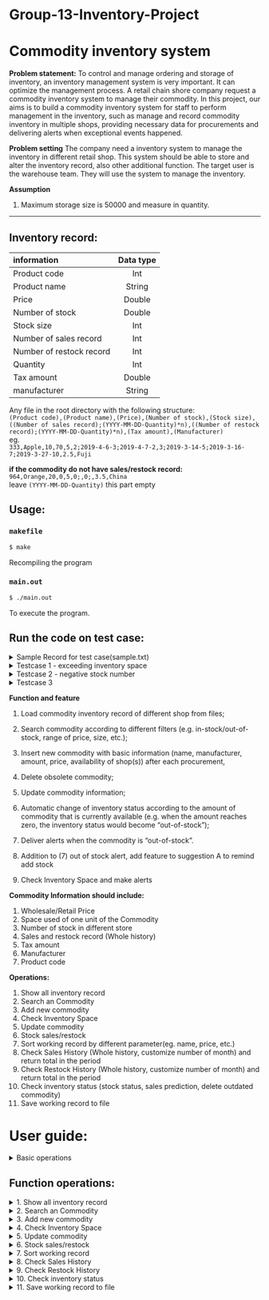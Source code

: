 # Group-13-Inventory-Project
# Commodity inventory system

**Problem statement:**
To control and manage ordering and storage of inventory, an inventory management system is very important. It can optimize the management process. A retail chain shore company request a commodity inventory system to manage their commodity. In this project, our aims is to build a commodity inventory system for staff to perform management in the inventory, such as manage and record commodity inventory in multiple shops, providing necessary data for procurements and delivering alerts when exceptional events happened.

**Problem setting**
The company need a inventory system to manage the inventory in different retail shop. This system should be able to store and alter the inventory record, also other additional function. The target user is the warehouse team. They will use the system to manage the inventory.

**Assumption**
1. Maximum storage size is 50000 and measure in quantity.
--------------------------------------------------------

**Inventory record:<br/>**
-----------------------------------------

|information              |Data type|
|:---                     |  :---:  |
|Product code             |Int      |
|Product name             |String   |
|Price                    |Double   |
|Number of stock          |Double   |
|Stock size               |Int      |
|Number of sales record   |Int      |
|Number of restock record |Int      |
|Quantity                 |Int      |
|Tax amount               |Double   |
|manufacturer             |String   |


Any file in the root directory with the following structure:  
```(Product code),(Product name),(Price),(Number of stock),(Stock size),((Number of sales record);(YYYY-MM-DD-Quantity)*n),((Number of restock record);(YYYY-MM-DD-Quantity)*n),(Tax amount),(Manufacturer)```  
eg.  
```333,Apple,10,70,5,2;2019-4-6-3;2019-4-7-2,3;2019-3-14-5;2019-3-16-7;2019-3-27-10,2.5,Fuji```  

**if the commodity do not have sales/restock record:**  
```964,Orange,20,0,5,0;,0;,3.5,China```  
leave ```(YYYY-MM-DD-Quantity)``` this part empty

**Usage:<br/>**
----------------
### `makefile`
```sh
$ make
```
Recompiling the program

### `main.out`
```sh
$ ./main.out
```
To execute the program.

**Run the code on test case:<br/>**
-----------------------------------
<details>
  <summary>Sample Record for test case(sample.txt)</summary>
  
  ```
  *********Enquiry result*********

  Index     Product Code   Name                Price     Stock Number   Stock Size     Number of Sales Record Number of Restock Record  Manufacturer             Tax Amount
  0         333            Apple A             10        40             5              2                      3                         Fuji                     $2.5
  1         334            Orange              11        60             5              2                      3                         Fuji                     $2.5
  2         335            DragonFruit         13        19             6              2                      3                         Fuji                     $2.5
  3         133            Banana              7         300            4              2                      3                         Fuji                     $2.5
  4         134            Kiwi                15        21             2              2                      3                         Fuji                     $2.5
  5         135            Papaya              13        90             3              2                      3                         Fuji                     $2.5
  6         233            Cherry              11        72             3              2                      3                         Fuji                     $2.5
  7         232            Avocado             21        69             5              2                      3                         Fuji                     $2.5
  8         231            Redcurrant          18.5      1              5              2                      3                         Fuji                     $2.5
  ```
  
  Inventory Space
  ```
  Calculating...
  Inventory Space: 2692/50000
  ```

  </details>
  
<details>
  <summary>Testcase 1 - exceeding inventory space</summary>
  
### `input 1`
```
sample.txt 6 Y 333 2 2019-04-27 9462
```
`sample.txt`: Import sample record file to the system
`6`: updating sales and restock record  
`Y`: Say you the product code of the commodity  
`333`: The product code of the commodity add record to  
`2`: Choice to add restock record  
`2019-04-27`: Date of restock record  
`9462`: Quantity of restock  


Beacuse `2692+9462*5 = 50002`, therefore
### `output 1`
```
Action will result in exceeding available inventory space 50002/50000
```
  </details>

<details>
  <summary>Testcase 2 - negative stock number</summary>
  
### `input 2`
```
sample.txt 6 Y 333 1 2019-04-27 41
```
`sample.txt`: Import sample record file to the system
`6`: updating sales and restock record  
`Y`: Say you the product code of the commodity  
`333`: The product code of the commodity add record to 
`1`: Choice to add sales record  
`2019-04-27`: Date of sales record  
`41`: Quantity of sales  


Beacuse `40-41 = -1`, therefore
### `output 2`
```
Error! Your action will result in negatve stock number(From 40 -> -1 )
```
  </details>
  
<details>
  <summary>Testcase 3</summary>
### `input3`
```
content
```
  </details>


**Function and feature**
1) Load commodity inventory record of different shop from files; 

2) Search commodity according to different filters (e.g. in-stock/out-of-stock, range of price, size, etc.);

3) Insert new commodity with basic information (name, manufacturer, amount, price, availability of shop(s)) after each procurement,

4) Delete obsolete commodity;

5) Update commodity information;

6) Automatic change of inventory status according to the amount of commodity that is currently available (e.g. when the amount reaches zero, the inventory status would become “out-of-stock”);

7) Deliver alerts when the commodity is “out-of-stock”.

8) Addition to (7) out of stock alert, add feature to suggestion A to remind add stock<br/>

9) Check Inventory Space and make alerts<br/>

**Commodity Information should include:**

1. Wholesale/Retail Price<br/>
2. Space used of one unit of the Commodity <br/>
3. Number of stock in different store<br/>
4. Sales and restock record (Whole history)<br/>
5. Tax amount<br/>
6. Manufacturer<br/>
7. Product code<br/>

**Operations:<br/>**

1.  Show all inventory record  
2.  Search an Commodity  
3.  Add new commodity  
4.  Check Inventory Space    
5.  Update commodity  
6.  Stock sales/restock 
7.  Sort working record by different parameter(eg. name, price, etc.)   
8.  Check Sales History (Whole history, customize number of month) and return total in the period   
9.  Check Restock History (Whole history, customize number of month) and return total in the period 
10. Check inventory status (stock status, sales prediction, delete outdated commodity)  
11. Save working record to file 





# User guide:

<details>
  <summary>Basic operations</summary>
        
## Initializing the programme
Everytime the programme is executed, you will be asked to enter the filename of the record:
```
Please input the file name of the record: 
```
If this is the first time this programme is used, enter a file name to create a empty file to work with.    
You can choose to save to that file when necessary by choosing option _11. Save working record to file_.      
Alternativly, if you already have a working file, just simply enter the file name to start the programme.  
    
If done correctly, you should see
```
Loading record....
Loading CSV....
All record loaded
```
    
Note: The programme does not modify your file unless you choose to do so by choosing option _11. Save working record to file_ and choose to overwrite the file.     
    
You will recieve a out of stock warning if any commodity is out of stock    
For example, you might see
```
Out of stock warning: 
Index     Product Code   Name                Number of stock
1         134            Kiwi                0     
...
...
``` 

## Understanding the operation basics of the main menu
After records are succesfully loaded, you should see the following main menu    

```
*********XXX Company Commodity Inventory system*********
1.  Show all inventory record
2.  Search an Commodity
3.  Add new commodity
4.  Check Inventory Space
5.  Update commodity
6.  Stock sales/restock
7.  Sort working record
8.  Check Sales History
9.  Check Restock History
10. Check inventory status
11. Save working record to file
12. Exit
Please input a command: 
```
Choose the operation you want by entering a number that corresponse to the description of the menu above    
Then press `enter` to execute that function
For example you want to `Show all inventory record`, enter `1` and press the `enter` key  
Details of how to use the functions in the programme is included below  
    
## Ending the programme
After you are done with the programme, you can save the file first then exit or simply exit without saving  
To terminate the programme, press `12` and `enter` to exit the programme
YOu will be asked
```
Are you sure to end the Programme?
Press "Y" to terminate the programme, press "N" to continue: N
```
Press `Y` to end the programme and press `N` to continue using.

If ended correctly, you should see
`Program end Sucessfully. Thanks for using our programme :)`
</details>

## Function operations:

<details>
  <summary>1.  Show all inventory record</summary>
  
  ### 1. Show all inventory record
  Show all inventiry record is a function that allows you to see all commodities in your inventory and their detail inforamtion. To call this function, enter `1` in the main menu and press `enter`  
  You will then see the following prompt
  ```
  *********Showing all inventory record*********

  Input the number one by one in any sequence and input -1 when done or enter 11 to print All
  *** E.g. Enter your choice here: 1 2 5 4 -1 ***
  Here are the options: 
  1. Index            2.Product Code           3.Name
  4.Price             5.Stock Number           6.Stock Size
  7.Number Of Sales Record                     8.Number Of Restock Record
  9.Manufacturer      10.Tax Amount            11.ALL
  Enter your choice here: 
  ```
  These are the information that every commodity contains, you can choose specific kinds of information to show on the screen. After `Enter choice here`, you can input which kind of information to show. You can indicated the kinds of information you want by entering the corresponding number.  
  You should enter the corresponding number one by one and separate it with `space` or press `enter` after each entry.  
  Finally enter one more `space` and then enter `-1` to indicate all kinds of information in question is inputed. 
  You can also enter `11` to show all information available.    
    
Note: You can enter the same attributes multiple times but no not enter more than 12 attributes at onece. Also, if your input contains `11`, it will ignore other inputs and print all attributes in order.   

  ***
  Examples:  

  <details>
    <summary>1. Show Index, Name and Stock number </summary>


  Enter `1 3 5 -1` and press `enter`  
  Note that `1 3 5` is the field that corresponse to Index, Name and Stock number, `-1` is to indicate everything in question is inputed. 
  You should see
  ```
  *********Enquiry result*********
  Index     Name                Stock Number   
  0         Banana              300            
  1         Kiwi                21             
  2         Papaya              90             
  3         Redcurrant          1   
  ...
  ...
  ```

  </details>



  <details>
    <summary>2. Show Tax amount, Name and Price </summary>


  Enter `10 3 4 -1` and press `enter` 
  You should see  
  ```
  *********Enquiry result*********
  Tax Amount     Name                Price     
  $2.5           Banana              7         
  $2.5           Kiwi                15        
  $2.5           Papaya              13        
  $2.5           Redcurrant          18.5 
  ...
  ...
  ```

  </details>


  <details>
    <summary>3. Show all information</summary>


  Enter `11` and press `enter`
  You should see
  ```
  *********Enquiry result*********
  Index     Product Code   Name                Price     Stock Number   Stock Size     Number of Sales Record Number of Restock Record  Manufacturer   Tax Amount     
  0         133            Banana              7         300            4              2                      3                         Fuji           $2.5           
  1         134            Kiwi                15        21             2              2                      3                         Fuji           $2.5           
  2         135            Papaya              13        90             3              2                      3                         Fuji           $2.5           
  3         231            Redcurrant          18.5      1              5              2                      3                         Fuji           $2.5           
  4         232            Avocado             21        69             5              2                      3                         Fuji           $2.5 
  ```
  </details>




  ***

  After a display is done, you will be transfered to the main menu again 
  To enter another display, just press `1` again to initiate another display of commodity information

</details>

<!---
function 2 description
--> 


<details>
  <summary>2.  Search an Commodity</summary>

It is a function that allows you to search all commodities in your inventory with different specifed or range of information and their detail inforamtion.    
The search function will narrow down the result each time you search, such that only the result in the previous search will be considered.  
The scope will be reseted if you exit the function.   
  To call this function, enter `2` in the main menu and press `enter`
  You will then see the following prompt  
  
  ```  
  *********Commodity searching*********  
  
  Find by choosing one of the constrain below. Enter -1 if you are done searching  
  1. Index 2.Product Code 3.Name 4.Price 5.Stock Number  
  6.Stock Size 7.Number Of Sales Record 8.Number Of Restock Record 9.Manufacturer 10.Tax Amount  
  Type in the constrain number:  
  ```  
  
  These are the information that every commodity contains, you can choose specific kinds of constrain to search commodity(s). After `Type in the constrain number`, you can input which kind of constrain to be use. You can indicated the constrain of information you want by entering the corresponding number, and press `Enter`.  
  For digits type, commodity can be search by `specific number` or `range of number`.  
  For string type, you can search by `substring`.    
  
  ### Showing the result
  ```
  Choose how to show your search result
  Input the number one by one in any sequence and input -1 when done or enter 11 to print All
  *** E.g. Enter here: 1 2 5 4 -1 ***
  Here are the options:
  1. Index 2.Product Code 3.Name 4.Price 5.Stock Number
  6.Stock Size 7.Number Of Sales Record 8.Number Of Restock Record 9.Manufacturer 10.Tax Amount 11.ALL
  Enter here:  
  ```
  These are the information that every commodity contains, you can choose specific kinds of information to show on the screen. After `Enter here`, you can input which kind of information to show. You can indicated the kinds of information you want by entering the corresponding number.   
Note: refer to function `1. Show all commodity`   
  You should enter the corresponding number one by one and separate it with `space` or press `enter` after each entry.  
  Finally enter one more `space` and then enter `-1` to indicate all kinds of information in question is inputed. 
  You can also enter `11` to show all information available.  
    
  You can continue to search in the searching result by adding constrain or enter`-1` to exit the search function. 
  
  ***
  Examples:
  <details>
  <summary>1.Search Price which is 13</summary>
  
  Enter`4`for searching price.   
  
  ```  
  *********Commodity searching*********
  
  Find by choosing one of the constrain below. Enter -1 if you are done searching
  1. Index 2.Product Code 3.Name 4.Price 5.Stock Number
  6.Stock Size 7.Number Of Sales Record 8.Number Of Restock Record 9.Manufacturer 10.Tax Amount
  Type in the constrain number: 4
  ```
  
  Enter`1`for searching specific price.  
  ```
  Search by 1. Specific Price  2. Range of Price
  Enter your choice here: 1
  ```
  
  Enter`13`to search commodity with price of 13.
  ```
  Your target Price is : 13
  ```
  
  Enter`11`for showing all information of result.
  
  ```
  Choose how to show your search result
  Input the number one by one in any sequence and input -1 when done or enter 11 to print All
  *** E.g. Enter here: 1 2 5 4 -1 ***
  Here are the options:
  1. Index 2.Product Code 3.Name 4.Price 5.Stock Number
  6.Stock Size 7.Number Of Sales Record 8.Number Of Restock Record 9.Manufacturer 10.Tax Amount 11.ALL
  Enter here: 11

  *********Enquiry result*********
  Index     Product Code   Name                Price     Stock Number   Stock Size     Number of Sales Record Number of Restock Record  Manufacturer   Tax Amount
  2         335            DragonFruit         13        19             6              2                      3                         Fuji           $2.5
  5         135            Papaya              13        90             3              2                      3                         Fuji           $2.5
  ```
  
  Enter`-1`for exiting the function. 
  
  ```
  *********Commodity searching*********

  Find by choosing one of the constrain below. Enter -1 if you are done searching
  1. Index 2.Product Code 3.Name 4.Price 5.Stock Number
  6.Stock Size 7.Number Of Sales Record 8.Number Of Restock Record 9.Manufacturer 10.Tax Amount
  Type in the constrain number: -1

  Exiting search...

  Returning to main page...
  ```
  </details>
  <details>
  <summary>2.Search Product code between 100 and 200, and Price higher than 10</summary>
  
  Enter`2` in the main menu to search `commodity` by `product code`.
  
  ```
  *********Commodity searching*********

  Find by choosing one of the constrain below. Enter -1 if you are done searching
  1. Index 2.Product Code 3.Name 4.Price 5.Stock Number
  6.Stock Size 7.Number Of Sales Record 8.Number Of Restock Record 9.Manufacturer 10.Tax Amount
  Type in the constrain number: 2
  Search by 1. Specific Product Code  2. Range of Product Code
  Enter your choice here: 2
  ```
  
  Enter `2` to search by range of product code.
  ```
  Search by 1. Specific Product Code  2. Range of Product Code
  Enter your choice here: 2
  ```
  
  Enter`3` to search with in a range.
  ```
  You are searching by 1.Larger or equal than  2. Smaller or equal than   3.Between two numbers
  Enter your choice here:
  3
  ```
  
  Enter`100`indicating the lower boundary is 100.
  ```
  The number is larger or equal than: 100
  ```
  
  Enter`200`indicating the upper boundary is 200.
  ```
  The number is smaller or equal than: 200
  ```
  
  Enter`11`to show all information of results.
  ```
  Choose how to show your search result
  Input the number one by one in any sequence and input -1 when done or enter 11 to print All
  *** E.g. Enter here: 1 2 5 4 -1 ***
  Here are the options:
  1. Index 2.Product Code 3.Name 4.Price 5.Stock Number
  6.Stock Size 7.Number Of Sales Record 8.Number Of Restock Record 9.Manufacturer 10.Tax Amount 11.ALL
  Enter here: 11

  *********Enquiry result*********
  Index     Product Code   Name                Price     Stock Number   Stock Size     Number of Sales Record Number of Restock Record  Manufacturer   Tax Amount
  3         133            Banana              7         300            4              2                      3                         Fuji           $2.5
  4         134            Kiwi                15        21             2              2                      3                         Fuji           $2.5
  5         135            Papaya              13        90             3              2                      3                         Fuji           $2.5
  ```
  
  Enter`4`to search within the results by price.
  ```
  *********Commodity searching*********

  Find by choosing one of the constrain below. Enter -1 if you are done searching
  1. Index 2.Product Code 3.Name 4.Price 5.Stock Number
  6.Stock Size 7.Number Of Sales Record 8.Number Of Restock Record 9.Manufacturer 10.Tax Amount
  Type in the constrain number: 4
  ```
  
  Enter`2`to search in range.
  ```
  Search by 1. Specific Price  2. Range of Price
  Enter your choice here: 2
  ```
  
  Enter`1`to search price higher than.
  ```
  You are searching by 1.Larger or equal than  2. Smaller or equal than   3.Between two numbers
  Enter your choice here:
  1
  ```
  
  Enter`10`to indicate lower boundary is 10.
  ```
  The number is larger or equal than: 10
  ```
  
  Enter`11`to show all information of results.
  ```
  Choose how to show your search result
  Input the number one by one in any sequence and input -1 when done or enter 11 to print All
  *** E.g. Enter here: 1 2 5 4 -1 ***
  Here are the options:
  1. Index 2.Product Code 3.Name 4.Price 5.Stock Number
  6.Stock Size 7.Number Of Sales Record 8.Number Of Restock Record 9.Manufacturer 10.Tax Amount 11.ALL
  Enter here: 11

  *********Enquiry result*********
  Index     Product Code   Name                Price     Stock Number   Stock Size     Number of Sales Record Number of Restock Record  Manufacturer   Tax Amount
  4         134            Kiwi                15        21             2              2                      3                         Fuji           $2.5
  5         135            Papaya              13        90             3              2                      3                         Fuji           $2.5
  ```
  
  Enter`-1`to exit the function.    
  You should see the following if exited correctly.    
  ```
  *********Commodity searching*********

  Find by choosing one of the constrain below. Enter -1 if you are done searching
  1. Index 2.Product Code 3.Name 4.Price 5.Stock Number
  6.Stock Size 7.Number Of Sales Record 8.Number Of Restock Record 9.Manufacturer 10.Tax Amount
  Type in the constrain number: -1

  Exiting search...

  Returning to main page...
  ```
  </details>
  
 <!---
function 3 description
--> 
  
  
  <details>
  <summary>3.Search name with substring "an"</summary>
  
  Enter`3`to search by name.
  
  ```
  *********Commodity searching*********

  Find by choosing one of the constrain below. Enter -1 if you are done searching
  1. Index 2.Product Code 3.Name 4.Price 5.Stock Number
  6.Stock Size 7.Number Of Sales Record 8.Number Of Restock Record 9.Manufacturer 10.Tax Amount
  Type in the constrain number: 3
  ```
  
  Enter`an`to search by substring "an".
  ```
  Enter the Nameyou wan to search. Can be a sub string of the Name
  Enter your word here:
  an
  ``` 
  
  Enter`11`to show all information of results.
  ```
  Choose how to show your search result
  Input the number one by one in any sequence and input -1 when done or enter 11 to print All
  *** E.g. Enter here: 1 2 5 4 -1 ***
  Here are the options:
  1. Index 2.Product Code 3.Name 4.Price 5.Stock Number
  6.Stock Size 7.Number Of Sales Record 8.Number Of Restock Record 9.Manufacturer 10.Tax Amount 11.ALL
  Enter here: 11

  *********Enquiry result*********
  Index     Product Code   Name                Price     Stock Number   Stock Size     Number of Sales Record Number of Restock Record  Manufacturer   Tax Amount
  1         334            Orange              11        60             5              2                      3                         Fuji           $2.5
  3         133            Banana              7         300            4              2                      3                         Fuji           $2.5
  8         231            Redcurrant          18.5      1              5              2                      3                         Fuji           $2.5
  ```
  
  Enter`-1`to exit the function.
  ```
  *********Commodity searching*********

  Find by choosing one of the constrain below. Enter -1 if you are done searching
  1. Index 2.Product Code 3.Name 4.Price 5.Stock Number
  6.Stock Size 7.Number Of Sales Record 8.Number Of Restock Record 9.Manufacturer 10.Tax Amount
  Type in the constrain number: -1

  Exiting search...

  Returning to main page...
  ```
  </details>
  
  ***
  
  </details>
  
  <details>
  <summary>3. Add new commodity</summary>
  
  It is a function for you to add new type of commodity to the inventory. Before adding, please prepare information of `name`, `product code`, `price`, `size of stock`, `tax amount`, and `manufacturer` of the product.  
  To call this function, enter `3` in the main menu and press `enter`  
  You will then see the following prompt
  ### 1.Name
  Asking you to enter the `commodity name` and press `Enter`.
  ```
  Preparing to add a new commodity...

  Please enter the commodity name: Apple
  ```
  
  ### 2.Product code
  Enter an interger for the product `code`    
  You are use different number of digit(s) for the product code   
  For example `533` as below
  ```
  Please enter the product code: 533
  ```
  
  ### 3.Price
  Enter an interger value for the `price`   
  For example `3`
  ```
  Please enter the price: 3
  ```
  
  ### 4.Size of stock
  Enter an interger value for the `size of stock`.    
  For example `2` for size of stock   
  
  ```
  Please enter the size of stock: 2
  ```
  
  ### 5.Tax amount
  Enter the `commodity tax` of the commodity    
  For example `1`for tax amount.    
  Can be an interger or a number with decimals
  ```
  Please enter the tax amount: 1
  ```
  
  ### 6.Manufacturer
  Enter the name of the `manufacture` such as `Fuji`for manufacturer.
  ```
  Please enter the name of the manufacturer: Fuji
  ```
  The following prompt will be shown when the commodity has all the required data.
  ```
  Commodity added! Returning to main screen...
  ```
  </details>
 
 
<!---
function 4 description
--> 
 
  <details>
  <summary>4.  Check Inventory Space</summary>
  
  This function allow you to check the `occupied space` of the inventory. 
  To call this function, enter `4` in the main menu and press `enter`  
  You will then see the following prompt
  
  ```
  Calculating...
  Inventory Space: 2692/50000
  ```
  
  `2692` is the occupied space.  
  `50000` is the total space of the inventory
</details>
  
  
  <!---
function 5 description
--> 
  
  <details>
  <summary>5.  Update commodity</summary>
  
  You can use this function to update `name`, `product code`, `price`, `size of stock`, `tax amount`, and `manufacturer` of the product by `product code`.  
  To call this function, enter `5` in the main menu and press `enter`  
  You will then see the following prompt
  ```
  Preparing to modify commodity...
  Do you know the product code of the commodity that you want to update?(Y/N) 
  ```
Input `Y` and press `enter` if you **do** know the product code   
Input `N` and press `enter` if you **do not** know the product code 

1. If you press `N`, you will see the prompt below    
```
~~Please first search the commodity and change the record by product code~~

*********Commodity searching*********

Find by choosing one of the constrain below: 
1. Index            2.Product Code           3.Name
4.Price             5.Stock Number           6.Stock Size
7.Number Of Sales Record                     8.Number Of Restock Record
9.Manufacturer      10.Tax Amount            11:End search
Type in the constrain number: 
```
This is the search function as descibed in `2.  Search an Commodity`  
Search the commodity under interest and input `11` to end search


2. After searching or if you pressed `Y` , you will be asked to enter the `product code` you want to update   
  
  ```
  ***************************************************************************************
  Please enter the productCode of the commodity that you want to update:
  ```
  Enter the`product code`, for example `333`.
  You will see information of it for your reference. From the menu, enter your choice after `Enter your choice here:` with the corresponding number to the options shown.   
  
  ```
  Index     Product Code   Name                Price     Stock Number   Stock Size     Number of Sales Record Number of Restock Record  Manufacturer   Tax Amount
  0         333            Apple A             10        40             5              2                      3                         Fuji           $2.5    

What attribute of the commodity do you want to change/update?
1. Product Code
2. Product Name
3. Price
4. Size of stock
5. Tax amount
6. Name of manufacturer
7. Quit
Enter your choice here: 
  ```
  For example, enter`1`to update the product code.  
  it will display the current product code, and prompt you to enter the new one.
  ```
  Change from 333 to:
  ```
  if you enter`456`, you will see the following prompt.
  ```
  The product code is now: 456
  Commodity updated
  ```
  Such that the `product code` is now changed from `333` to `456`
  
  You can continue updating the commodity's imformation by enter number between `1-6` or quit the function by `7`.  
  If you enter `7`, you will see the following prompt meaning you have successfully quit the function.
  ```
  Exiting commodity update...
  ```
You will then be transfer back to the main menu.  
  </details>
  
   
<!---
function 6 description
--> 
 
  
<details>
<summary>6.  Stock sales/restock </summary>
This function allows you to make sales or restock record to change the number of stock      
You will be prompted by the following       
    
```  
You are updating sales and restock record

Do you know the product code of the commodity that you want to update?(Y/N) 
```
Input `Y` and press `enter` if you **do** know the product code   
Input `N` and press `enter` if you **do not** know the product code   
  
1. If you press `N`, you will see the prompt below    
```
~~Please first search the commodity and change the record by product code~~

*********Commodity searching*********

Find by choosing one of the constrain below: 
1. Index            2.Product Code           3.Name
4.Price             5.Stock Number           6.Stock Size
7.Number Of Sales Record                     8.Number Of Restock Record
9.Manufacturer      10.Tax Amount            11:End search
Type in the constrain number: 
```
This is the search function as descibed in `2.  Search an Commodity`  
Search the commodity under interest and input `11` to end search 

  
If you pressed `Y` or finished searching, you will then be asked to enter the `product code` in question  
`Please enter the product code of the commodity that you want to add record to: `    
Enter the `product code` and press `enter`  
    
You will then have three choice as below
```
Choice 1.Adding Sales record
       2.Adding Restock record
       3.Quit
Choice: 
```
Enter the number corresponding the function you want to use and press `enter`   
        
       
1. Adding Sales record
You will be asked to enter the date of the sales in `YYYY-MM-DD` format and the quantity of the sales made      
Below will be an example of the operation, `Record added!` indicate the record is succesfuly added     
```
You are adding record of sales of Redcurrant (231)
Sales time (YYYY-MM-DD): 2019-11-11
Quantity: 1
Record added!
```
If the sales is lager than the number of stock, an error message would show up      
`Error! Your action will result in negatve stock number(From <original number> -> <expected final number> )`    
    
2. Adding Restock record
You will be asked to enter the date of the restock in `YYYY-MM-DD` format and the quantity of the restock made 
Below will be an example of the operation, `Record added!` indicate the record is succesfuly added     
```
You are adding record of restock of Redcurrant (231)
Delivery time (YYYY-MM-DD): 2019-12-12
Quantity: 100
Record added!
```
If the restock quantity is lager than the available inventory space, an error message would show up    
Action will result in exceeding available inventory space <value that is exceeded>/<total space>        
        
3. Quit
This will transfer you back to the main menu
  
  
  
</details>
  
   
<!---
function 7 description
--> 
 
  
<details>
<summary>7.  Sort working record </summary>
Sort record is a function that changes the order of how the data is stored in the working programme   
You should see the prompt below as you enter `7` in the main menu   
  
```
Sort by: 1.  Product Code
         2.  Name
         3.  Price
         4.  Number of stock
         5.  Size of stock
         6.  Numeber of Sales Record
         7.  Numeber of Restock Record
         8.  Tax Amount
         9.  Manufacturer
         10. Quit
```

There will be two types of sort, one is by `value` and one is by `lexicographical order`    
Option `1`,`3`,`4`,`5`,`6`,`7` and `8` will be sort by their `value`    
Option `2` and `9` will be sorted by thier `lexicographical order`
* [Lexicographical order](https://en.wikipedia.org/wiki/Lexicographical_order)   
    
You should see when for all types of sorting
```
In: 1. Ascending Order
    2. Descending Order
    3. Abort and Quit
```
The programme will show to indicate the wroking commodity list is sorted
`Sorting completed`     
`Returning to main page...`  
    
Note: You can see the result by choosing to `1.  Show all inventory record` in the main menu

</details>
  
   
<!---
function 8 description
--> 
 
  <details>
  <summary>8.  Check Sales History </summary>
  
  This function is used to check the sales record of a commodity    
  You will need to enter the `Product code` to indicate which commodity is under interest   
  You should see such prompt when this function is called   
```
Preparing to show sales record...

Do you know the product code of the commodity that you want to check?(Y/N) 
```
Input `Y` and press `enter` if you **do** know the product code   
Input `N` and press `enter` if you **do not** know the product code   
  
1. If you press `N`, you will see the prompt below    
```
~~Please first search the commodity and check the record by productCode~~

*********Commodity searching*********

Find by choosing one of the constrain below: 
1. Index            2.Product Code           3.Name
4.Price             5.Stock Number           6.Stock Size
7.Number Of Sales Record                     8.Number Of Restock Record
9.Manufacturer      10.Tax Amount            11:End search
Type in the constrain number: 
```
This is the search function as descibed in `2.  Search an Commodity`  
Search the commodity under interest and input `11` to end search 

  
If you pressed `Y` or finished searching, you will then be asked to enter the `product code` in question  
`Please enter the product code of the commodity record that you want to check: `    
Enter the `product code` and press `enter`  
  
Then, you will be given these choices below:  
```
Check by:
          1. n Months
          2. Whole history
          3. Quit
Choice: 
```
1. n Months 
  You will be asked to input the the value of n and the time at the end of the `n months`   
  An example is as below
```
Enter the value of n: 12
From when (YYYY-MM, e.g. 2019-12) to 12 months before: 2019-12
Total 2 record in the last 12 months found.
```
Then you should see the result
```
Date (YYYY-MM-DD)   Quantity
2019-4-7            2     
2019-4-6            3 
```
  
2. Whole history
The programme will return all sales history of this commodity as below
```
Date (YYYY-MM-DD)   Quantity
2019-4-7            2     
2019-4-6            3 
...
...
```
  
3. Quit
This will bring you back to the main menu   
  

  </details>
   
   
<!---
function 9 description
--> 
 
  
  <details>
  <summary>9.  Check Restock History </summary>
  
  Note: This function is similar to function 8
  This function is used to check the restock record of a commodity    
  You will need to enter the `Product code` to indicate which commodity is under interest   
  You should see such prompt when this function is called   
```
Preparing to show restock record...

Do you know the product code of the commodity that you want to check?(Y/N) 
```
Input `Y` and press `enter` if you **do** know the product code   
Input `N` and press `enter` if you **do not** know the product code   
  
1. If you press `N`, you will see the prompt below    
```
~~Please first search the commodity and check the record by productCode~~

*********Commodity searching*********

Find by choosing one of the constrain below: 
1. Index            2.Product Code           3.Name
4.Price             5.Stock Number           6.Stock Size
7.Number Of Sales Record                     8.Number Of Restock Record
9.Manufacturer      10.Tax Amount            11:End search
Type in the constrain number: 
```
This is the search function as descibed in `2.  Search an Commodity`  
Search the commodity under interest and input `11` to end search 

  
If you pressed `Y` or finished searching, you will then be asked to enter the `product code` in question  
`Please enter the product code of the commodity record that you want to check: `    
Enter the `product code` and press `enter`  
  
Then, you will be given these choices below:  
```
Check by:
          1. n Months
          2. Whole history
          3. Quit
Choice: 
```
1. n Months 
  You will be asked to input the the value of n and the time at the end of the `n months`   
  An example is as below
```
Enter the value of n: 12
From when (YYYY-MM, e.g. 2019-12) to 12 months before: 2019-12
Total 2 record in the last 12 months found.
```
Then you should see the result that shows all the restock history in the period of n months before the date inputed and the inputed date  
```
Date (YYYY-MM-DD)   Quantity
2019-4-7            2     
2019-4-6            3 
```
  
2. Whole history
The programme will return all restock history of this commodity as below
```
Date (YYYY-MM-DD)   Quantity
2019-4-7            2     
2019-4-6            3 
...
...
```
  
3. Quit
This will bring you back to the main menu   
  
  
  
  </details>
   
<!---
function 10 description
--> 
 
  <details>
  <summary>10. Check inventory status </summary>
  
  There are 3 main functions that can be achieve by `check inventory status`    
  These are mainly to recieve predictions   
  To enter this function, inout `10` at the main menu and press `enter` 
  You should see the 3 main functions listed out below  
  ```
  Showing inventory status:
1. Show stock status
2. Show sales prediciton
3. Delete obsoleted commodity
4. Quit
Enter your choice here:
``` 
Enter the number that corresponse to the choice and press `enter`
Detail functionality and use is as below    
<details>
<summary>1. Show stock status </summary> 
    
You will be ask to enter `current date` and `number of months` used in the prediction
The prediction is based on `n-month average`
Such that predicted sales will be the sales average of the last `n` month  
Example input will be as below  
```
Enter current date in (YYYY-MM, e.g. 2019-12) format: 2019-12
Choose the number of month(s) for prediction: 12 
```
This function will show
    - [ ] Stock out alert (if any)
    - [ ] Predicted out of stock warning: 
* For stock out alert it will show the `Index`, `Product Code`, `Name` and `Number of Stock` which will be `0`  
For example:    
```
Out of stock warning: 
Index     Product Code   Name                Number of stock
1         134            Kiwi                0           
...
...
```
* For Predicted out of stock warning: 
This will show `Index`,`Product Code`,`Name`,`Current stock`,`Predicted sales in n month` and `Difference` 
`Predicted sales` will be calculated by `n-month` average    
`Difference` will be calulated by `Current stock` - `Predicted sales`   
```
Predicted out of stock warning: 
Index     Product Code   Name                Current stock       Predicted sales in 12 month   Difference          
1         134            Kiwi                0                   0.416667                      -0.416667  
...
...
```
User can see if they have enough stock to handle last n-month average sales 
</details>  
  
  
  
<details>
<summary>2. Show sales prediciton </summary> 
  
    
This has a similar function to `Show stock status`, however it can show the predicted sales of all commodities    
You will be asked to enter length of the prediction and the date to predict from 
Example input will be as below  
```
Choose the average of sales in the last x months: 6
From when (YYYY-MM, e.g. 2019-12) to 6 months before: 2019-12
```
    
Output will be the `Index`, `Product Code`, `Name`, `Current Stock` and `Predicted sales in n month`
You should see similar output as below   
```
From when (YYYY-MM, e.g. 2019-12) to 6 months before: 2019-12
Index     Product Code   Name                Current stock       Predicted sales in 6 month
0         133            Banana              300                 0.833333            
1         134            Kiwi                0                   0.833333            
2         135            Papaya              90                  0.833333            
...
...
```

</details>

<details>
<summary>3. Delete obsoleted commodity </summary> 

This function helps you delete commodity with no sales record in the last n monts   
You should see a prmompt as below, enter an interger for n  
Enter the date following the `YYYY-MM` format
Example is as follows
```
Searching for outdated commodity
Delete commodity without sales in the last n months
Enter value of n: 3
From when (YYYY-MM, e.g. 2019-12) to 3 months before: 2019-12
 ```
1. If there are commodities that doesn't have sales record in the last n month, you will be asked   
```
Are you sure to delete <commodity name>?
Enter Yes or No by (Y/N): 
```
* If you want to delete such commodity, press `Y` and press `enter`
You will be shown `Selected commodity deleted!` if successfully deleted 
* If you want to leave it in place, press `N` and press `enter`. The delete process will be skipped
Finally if you have deleted any items, you will be shown `Outdated commodity deleted`   
If you didn't delete any commodity, you will be shown `No commodity deleted`

2. If there are no commodity that don't have sales in the last n months     
    You will be shown `No commodity to be deleted!` 

</details> 
  
  
  
After outputing the result, you will be transfer back to the Check inventory status menu
  </details>
 
 
<!---
function 11 description
--> 
 
  <details>
  <summary>11. Save working record to file </summary>
    
  This function allows you to save a file to the file you had loaded from or create a new file to save to.  
  **You are recommended to use `.txt` as the file extension**
  
  To enter this function, enter `11` in the main menu and press `enter` .   
  Then you should see the following prompt:     
  ```
  `Do you want to overwrite record to current file instead of creating a new file?   Enter Y/N` 
  ```
  1. To save to the file you have loaded from when you were asked to 
  `Please input the file name of the record: ` at the start of using this function  
  Input `Y` and press `enter`   
    
  2. If you want to save to another file or create a file to save to   
  Input `N` and press `enter`   
  You will then be prompted by `Enter the file name you want to create: `    
  input the file name that you want to write the file to and press `enter`  
    
  After the procedures above, you will then be prompted by
  ```
  All records saved!
  ```
  This indicates that your records are saved then you will be transfer back to the main menu.       
    
  Note: If the file name you used is unable to be opened/modified, it will show `Unable to open <file name>` to indicated the file can't be used. You will then be guided back to the main menu.   
  

  </details>

</details>









